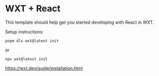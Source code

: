 # WXT + React

This template should help get you started developing with React in WXT.

Setup instructions:

```
pnpm dlx wxt@latest init
```

or

```
npx wxt@latest init
```

https://wxt.dev/guide/installation.html
